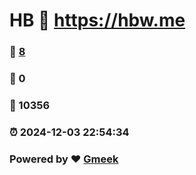 # HB :link: https://hbw.me 
### :page_facing_up: [8](https://hbw.me/tag.html) 
### :speech_balloon: 0 
### :hibiscus: 10356 
### :alarm_clock: 2024-12-03 22:54:34 
### Powered by :heart: [Gmeek](https://github.com/Meekdai/Gmeek)
